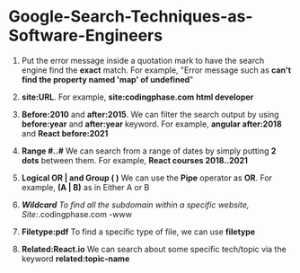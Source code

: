 # Google-Search-Techniques-as-Software-Engineers

1. Put the error message inside a quotation mark to have the search engine find the **exact** match. For example, "Error message such as **can't find the property named 'map' of undefined**"

2. **site:URL**. For example, **site:codingphase.com html developer**

3. **Before:2010** and **after:2015**. We can filter the search output by using **before:year** and **after:year** keyword. For example, **angular after:2018** and **React before:2021**

4. **Range #..#** We can search from a  range of dates by simply putting **2 dots** between them. For example, **React courses 2018..2021**

5. **Logical OR | and Group ( )** We can use the **Pipe** operator as **OR**. For example, **(A | B)** as in Either A or B

6. ***Wildcard** To find all the subdomain within a specific website, Site:*.codingphase.com -www

7. **Filetype:pdf** To find a specific type of file, we can use **filetype** 

8. **Related:React.io** We can search about some specific tech/topic via the keyword **related:topic-name**

